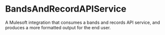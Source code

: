 # BandsAndRecordAPIService
A Mulesoft integration that consumes a bands and records API service, and produces a more formatted output for the end user.
